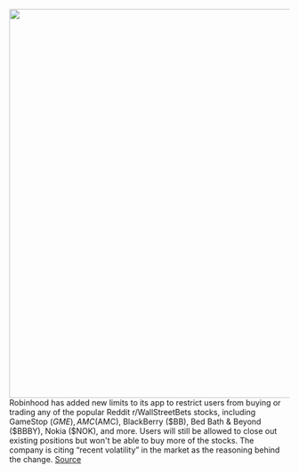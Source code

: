 <img src='https://cdn.vox-cdn.com/thumbor/gV0QWj7qmSmxGuxNZqwumvrV2Ow=/0x0:1024x698/1200x800/filters:focal(431x268:593x430)/cdn.vox-cdn.com/uploads/chorus_image/image/68733494/nyse_5.0.jpg' width='700px' /><br/>
Robinhood has added new limits to its app to restrict users from buying or trading any of the popular Reddit r/WallStreetBets stocks, including GameStop ($GME), AMC ($AMC), BlackBerry ($BB), Bed Bath & Beyond ($BBBY), Nokia ($NOK), and more. Users will still be allowed to close out existing positions but won't be able to buy more of the stocks. The company is citing “recent volatility” in the market as the reasoning behind the change.
<a href='https://www.theverge.com/2021/1/28/22254102/robinhood-gamestop-bloc-stock-purchase-amc-reddit-wsb'> Source <a/>